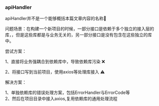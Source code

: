 ### apiHandler

apiHandler并不是一个能够概括本篇文章内容的名称🙅‍

问题场景：在构建一个新项目的时候，一部分接口是依赖于多个独立的接入层的库，，但是这些库都是与业务无关的，另一部分接口是没有包含在这些独立的库中。

尝试方案：   

1、直接将业务强耦合到依赖库中，导致依赖库污染 ❌       

2、将接口写到当前项目，使用axios等处理库接入 ⚠️   

解决方案：

1、单独依赖库的错误处理方案，包括ErrorHandler与ErrorCode等     
2、然后在项目目录中接入axios,复用依赖库的通用处理流程     


